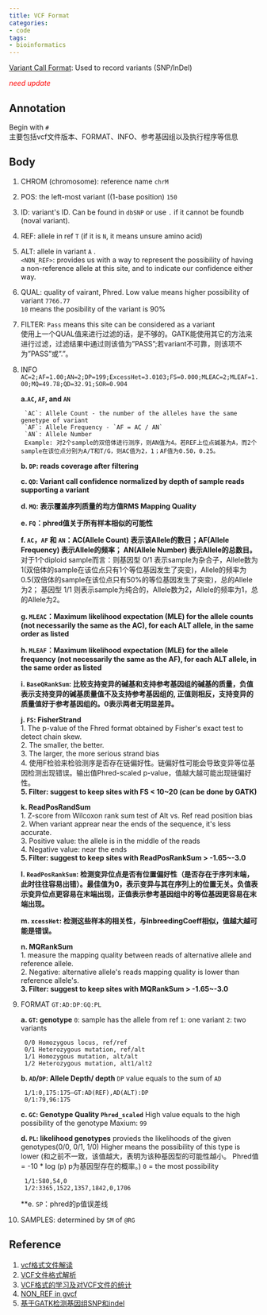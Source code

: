 ```yaml
---
title: VCF Format
categories: 
- code
tags: 
- bioinformatics
---
```


[Variant Call Format](http://gatkforums.broadinstitute.org/discussion/1268/how-should-i-interpret-vcf-files-produced-by-the-gatk): Used to record variants (SNP/InDel)

<span style="color:red">*need update*</span>

## Annotation
Begin with `#` <br>
主要包括vcf文件版本、FORMAT、INFO、参考基因组以及执行程序等信息


## Body
1. CHROM (chromosome): reference name `chrM`
2. POS: the left-most variant ((1-base position) `150`
3. ID: variant's ID. Can be found in `dbSNP` or use `.` if it cannot be foundb (noval variant).
4. REF: allele in ref `T` (if it is `N`, it means unsure amino acid)
5. ALT: allele in variant `A` .  <br>
`<NON_REF>`: provides us with a way to represent the possibility of having a non-reference allele at this site, and to indicate our confidence either way.

6. QUAL: quality of vairant, Phred. Low value means higher possibility of variant `7766.77` <br>
`10` means the posibility of the variant is 90%

7. FILTER: `Pass` means this site can be considered as a variant <br>
使用上一个QUAL值来进行过滤的话，是不够的。GATK能使用其它的方法来进行过滤，过滤结果中通过则该值为”PASS”;若variant不可靠，则该项不为”PASS”或”.”。

8. INFO `AC=2;AF=1.00;AN=2;DP=199;ExcessHet=3.0103;FS=0.000;MLEAC=2;MLEAF=1.00;MQ=49.78;QD=32.91;SOR=0.904`
   
   **a.`AC`, `AF`, and `AN`**
   
        `AC`: Allele Count - the number of the alleles have the same genetype of variant
        `AF`: Allele Frequency - `AF = AC / AN`
        `AN`: Allele Number
        Example: 对2个sample的双倍体进行测序，则AN值为4。若REF上位点碱基为A，而2个sample在该位点分别为A/T和T/G，则AC值为2，1；AF值为0.50，0.25。
        
    **b. `DP`: reads coverage after filtering**
    
    **c. `QD`: Variant call confidence normalized by depth of sample reads supporting a variant**
    
    **d. `MQ`: 表示覆盖序列质量的均方值RMS Mapping Quality**
    
    **e. `FQ`：phred值关于所有样本相似的可能性**
    
    **f. `AC`，`AF` 和 `AN`：AC(Allele Count) 表示该Allele的数目；AF(Allele Frequency) 表示Allele的频率； AN(Allele Number) 表示Allele的总数目。**<br>
     对于1个diploid sample而言：则基因型 0/1 表示sample为杂合子，Allele数为1(双倍体的sample在该位点只有1个等位基因发生了突变)，Allele的频率为0.5(双倍体的sample在该位点只有50%的等位基因发生了突变)，总的Allele为2； 基因型 1/1 则表示sample为纯合的，Allele数为2，Allele的频率为1，总的Allele为2。
     
     **g. `MLEAC`：Maximum likelihood expectation (MLE) for the allele counts (not necessarily the same as the AC), for each ALT allele, in the same order as listed**
     
     **h.  `MLEAF`：Maximum likelihood expectation (MLE) for the allele frequency (not necessarily the same as the AF), for each ALT allele, in the same order as listed**
     
     **i. `BaseQRankSum`: 比较支持变异的碱基和支持参考基因组的碱基的质量，负值表示支持变异的碱基质量值不及支持参考基因组的, 正值则相反，支持变异的质量值好于参考基因组的。0表示两者无明显差异。**
    
    **j. `FS`: FisherStrand**<br>
        1. The p-value of the Fhred format obtained by Fisher's exact test to detect chain skew.<br>
        2. The smaller, the better.<br>
        3. The larger, the more serious strand bias<br>
        4. 使用F检验来检验测序是否存在链偏好性。链偏好性可能会导致变异等位基因检测出现错误。输出值Phred-scaled p-value，值越大越可能出现链偏好性。<br>
        **5. Filter: suggest to keep sites with FS < 10~20 (can be done by GATK)**
        
    **k. ReadPosRandSum**<br>
        1. Z-score from Wilcoxon rank sum test of Alt vs. Ref read position bias<br>
        2. When variant apprear near the ends of the sequence, it's less accurate.<br>
        3. Positive value: the allele is in the middle of the reads<br>
        4. Negative value: near the ends<br>
        **5. Filter: suggest to keep sites with ReadPosRankSum > -1.65~-3.0**<br>
    
    **l. `ReadPosRankSum`: 检测变异位点是否有位置偏好性（是否存在于序列末端，此时往往容易出错）。最佳值为0，表示变异与其在序列上的位置无关。负值表示变异位点更容易在末端出现，正值表示参考基因组中的等位基因更容易在末端出现。**
    
    **m.  `xcessHet`: 检测这些样本的相关性，与InbreedingCoeff相似，值越大越可能是错误。**
        
    **n. MQRankSum**<br>
        1. measure the mapping quality between reads of alternative allele and reference allele.<br>
        2. Negative: alternative allele's reads mapping quality is lower than reference allele's.<br>
        **3. Filter: suggest to keep sites with MQRankSum > -1.65~-3.0**

9. FORMAT `GT:AD:DP:GQ:PL`

    **a. `GT`: genotype**
        `0`: sample has the allele from ref
        `1`: one variant
        `2`: two variants

        0/0 Homozygous locus, ref/ref
        0/1 Heterozygous mutation, ref/alt
        1/1 Homozygous mutation, alt/alt
        1/2 Heterozygous mutation, alt1/alt2
        
    **b. `AD`/`DP`: Allele Depth/ depth**
        `DP` value equals to the sum of `AD`
        
        1/1:0,175:175—GT:AD(REF),AD(ALT):DP
        0/1:79,96:175
        
    **c. `GC`: Genotype Quality `Phred_scaled`**
        High value equals to the high possibility of the genotype
        Maxium: `99`
        
    **d. `PL`: likelihood genotypes**
        provieds the likelihoods of the given genotypes(0/0, 0/1, 1/0)
        Higher means the possibility of this type is lower (和之前不一致，该值越大，表明为该种基因型的可能性越小。 Phred值 = -10 * log (p) p为基因型存在的概率。)
        `0` = the most possibility
        
        1/1:580,54,0
        1/2:3365,1522,1357,1842,0,1706
    **e. `SP`：phred的p值误差线
        
10. SAMPLES: determined by `SM` of `@RG` 

## Reference
1. [vcf格式文件解读](https://blog.csdn.net/genome_denovo/article/details/78697679)
2. [VCF文件格式解析](https://www.jianshu.com/p/13f162636164)
3. [VCF格式的学习及对VCF文件的统计](https://www.jianshu.com/p/38f734ae47f5)
4. [NON_REF in gvcf](https://gatkforums.broadinstitute.org/gatk/discussion/4216/non-ref-in-gvcf)
5. [基于GATK检测基因组SNP和indel](https://www.jianshu.com/p/38f734ae47f5)


